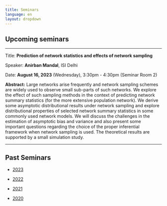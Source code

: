 ```yaml
---
title: Seminars
language: en
layout: dropdown
---
```


## Upcoming seminars

* * *

Title: **Prediction of network statistics and effects of network sampling**

Speaker: **Anirban Mandal**, ISI Delhi

Date: **August 16, 2023** (Wednesday), 3:30pm - 4:30pm (Seminar Room 2)

**Abstract:** Large networks arise frequently and network sampling
schemes are widely used to observe small sub-parts of such
networks. We explore the effect of such sampling methods in the
context of predicting network summary statistics (for the more
extensive population network). We derive some asymptotic
distributional results under network sampling and explore
distributional properties of selected network summary statistics in
some commonly used network models. We will discuss the challenges in
the estimation of asymptotic bias and variance and also present some
important questions regarding the choice of the proper inferential
framework when network sampling is used. The theoretical results are
supported by a small simulation study.

* * *



## Past Seminars

- [2023](seminars-2023.html)

- [2022](seminars-2022.html)

- [2021](seminars-2021.html)

- [2020](seminars-2020.html)



